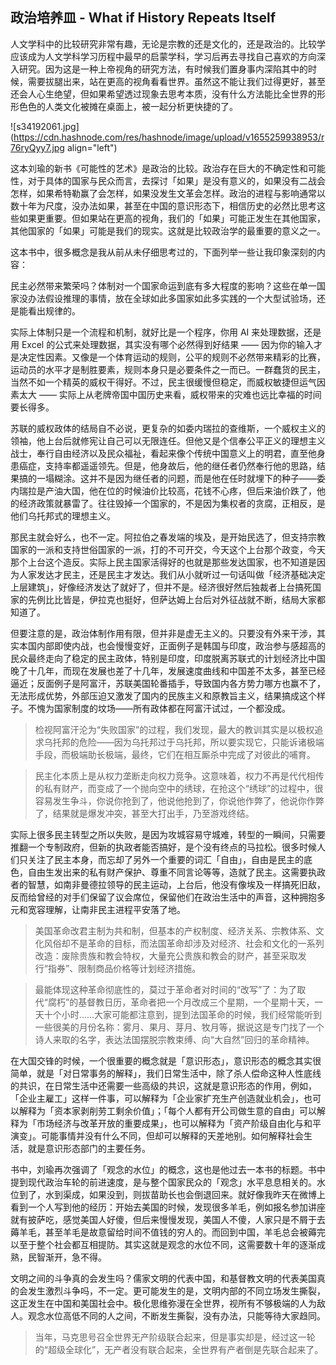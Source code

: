 ## 政治培养皿 - What if History Repeats Itself

人文学科中的比较研究非常有趣，无论是宗教的还是文化的，还是政治的。比较学应该成为人文学科学习历程中最早的启蒙学科，学习后再去寻找自己喜欢的方向深入研究。因为这是一种上帝视角的研究方法，有时候我们置身事内深陷其中的时候，需要拔腿出来，站在更高的视角看看世界。虽然这不能让我们过得更好，甚至还会人心生绝望，但如果希望透过现象去思考本质，没有什么方法能比全世界的形形色色的人类文化被摊在桌面上，被一起分析更快捷的了。


![s34192061.jpg](https://cdn.hashnode.com/res/hashnode/image/upload/v1655259938953/r76ryQyy7.jpg align="left")

这本刘瑜的新书《可能性的艺术》是政治的比较。政治存在巨大的不确定性和可能性，对于具体的国家与民众而言，去探讨「如果」是没有意义的，如果没有二战会怎样，如果希特勒赢了会怎样，如果没发生文革会怎样。政治的进程与影响通常以数十年为尺度，没办法如果，甚至在中国的意识形态下，相信历史的必然比思考这些如果更重要。但如果站在更高的视角，我们的「如果」可能正发生在其他国家，其他国家的「如果」可能是我们的现实。这就是比较政治学的最重要的意义之一。

这本书中，很多概念是我从前从未仔细思考过的，下面列举一些让我印象深刻的内容：

民主必然带来繁荣吗？体制对一个国家命运到底有多大程度的影响？这些在单一国家没办法假设推理的事情，放在全球如此多国家如此多实践的一个大型试验场，还是能看出规律的。

实际上体制只是一个流程和机制，就好比是一个程序，你用 AI 来处理数据，还是用 Excel 的公式来处理数据，其实没有哪个必然得到好结果 —— 因为你的输入才是决定性因素。又像是一个体育运动的规则，公平的规则不必然带来精彩的比赛，运动员的水平才是制胜要素，规则本身只是必要条件之一而已。一群蠢货的民主，当然不如一个精英的威权干得好。不过，民主很缓慢但稳定，而威权敏捷但运气因素太大 —— 实际上从老牌帝国中国历史来看，威权带来的灾难也远比幸福的时间要长得多。

苏联的威权政体的结局自不必说，更复杂的如委内瑞拉的查维斯，一个威权主义的领袖，他上台后就修宪让自己可以无限连任。但他又是个信奉公平正义的理想主义战士，奉行自由经济以及民众福祉，看起来像个传统中国意义上的明君，直至他身患癌症，支持率都遥遥领先。但是，他身故后，他的继任者仍然奉行他的思路，结果搞的一塌糊涂。这并不是因为继任者的问题，而是他在任时就埋下的种子——委内瑞拉是产油大国，他在位的时候油价比较高，花钱不心疼，但后来油价跌了，他的经济政策就暴雷了。往往毁掉一个国家的，不是因为集权者的贪腐，正相反，是他们乌托邦式的理想主义。

那民主就会好么，也不一定。阿拉伯之春发端的埃及，是开始民选了，但支持宗教国家的一派和支持世俗国家的一派，打的不可开交，今天这个上台那个政变，今天那个上台这个造反。实际上民主国家活得好的也就是那些发达国家，也不知道是因为人家发达才民主，还是民主才发达。我们从小就听过一句话叫做「经济基础决定上层建筑」，好像经济发达了就好了，但并不是。经济很好然后独裁者上台搞死国家的先例比比皆是，伊拉克也挺好，但萨达姆上台后对外征战就不断，结局大家都知道了。

但要注意的是，政治体制作用有限，但并非是虚无主义的。只要没有外来干涉，其实本国内部即使内战，也会慢慢变好，正面例子是韩国与印度，政治参与感超高的民众最终走向了稳定的民主政体，特别是印度，印度脱离苏联式的计划经济比中国晚了十几年，而现在发展也差了十几年，发展速度曲线和中国差不太多，甚至已经逼近；反面例子是阿富汗，苏联美国轮番插手，导致国内各方势力哪方也赢不了，无法形成优势，外部压迫又激发了国内的民族主义和原教旨主义，结果搞成这个样子。不愧为国家制度的坟场——所有政体都在阿富汗试过，一个都没成。

> 检视阿富汗沦为“失败国家”的过程，我们发现，最大的教训其实是以极权追求乌托邦的危险——因为乌托邦过于乌托邦，所以要实现它，只能诉诸极端手段，而极端助长极端，最终，它们在相互厮杀中完成了对彼此的哺育。


> 民主化本质上是从权力垄断走向权力竞争。这意味着，权力不再是代代相传的私有财产，而变成了一个抛向空中的绣球，在抢这个“绣球”的过程中，很容易发生争斗，你说你抢到了，他说他抢到了，你说他作弊了，他说你作弊了，结果就是爆发冲突，甚至大打出手，乃至游戏终结。

实际上很多民主转型之所以失败，是因为攻城容易守城难，转型的一瞬间，只需要推翻一个专制政府，但新的执政者能否搞好，是个没有终点的马拉松。很多时候人们只关注了民主本身，而忘却了另外一个重要的词汇「自由」，自由是民主的底色，自由生发出来的私有财产保护、尊重不同言论等等，造就了民主。这需要执政者的智慧，如南非曼德拉领导的民主运动，上台后，他没有像埃及一样搞死旧敌，反而给曾经的对手们保留了议会席位，保留他们在政治生活中的声音，这种拥抱多元和宽容理解，让南非民主进程平安落了地。

> 美国革命改君主制为共和制，但基本的产权制度、经济关系、宗教体系、文化风俗却不是革命的目标，而法国革命却涉及对经济、社会和文化的一系列改造：废除贵族和教会特权，大量充公贵族和教会的财产，甚至采取发行“指券”、限制商品价格等计划经济措施。

> 最能体现这种革命彻底性的，莫过于革命者对时间的“改写”了：为了取代“腐朽”的基督教日历，革命者把一个月改成三个星期，一个星期十天，一天十个小时……大家可能都注意到，提到法国革命的时候，我们经常能听到一些很美的月份名称：雾月、果月、芽月、牧月等，据说这是专门找了一个诗人来取的名字，表达法国摆脱宗教束缚、向“大自然”回归的革命精神。

在大国交锋的时候，一个很重要的概念就是「意识形态」，意识形态的概念其实很简单，就是「对日常事务的解释」，我们日常生活中，除了杀人偿命这种人性底线的共识，在日常生活中还需要一些高级的共识，这就是意识形态的作用，例如，「企业主雇工」这样一件事，可以解释为「企业家扩充生产创造就业机会」，也可以解释为「资本家剥削劳工剩余价值」；「每个人都有开公司做生意的自由」可以解释为「市场经济与改革开放的重要成果」，也可以解释为「资产阶级自由化与和平演变」。可能事情并没有什么不同，但却可以解释的天差地别。如何解释社会生活，就是意识形态部门的主要任务。

书中，刘瑜再次强调了「观念的水位」的概念，这也是他过去一本书的标题。书中提到现代政治车轮的前进速度，是与整个国家民众的「观念」水平息息相关的。水位到了，水到渠成，如果没到，则拔苗助长也会倒退回来。就好像我昨天在微博上看到一个人写到他的经历：开始去美国的时候，发现很多羊毛，例如报名参加讲座就有披萨吃，感觉美国人好傻，但后来慢慢发现，美国人不傻，人家只是不屑于去薅羊毛，甚至羊毛是故意留给时间不值钱的穷人的。而回到中国，羊毛总会被薅完以至于整个社会都互相提防。其实这就是观念的水位不同，这需要数十年的逐渐成熟，民智渐开，急不得。

文明之间的斗争真的会发生吗？儒家文明的代表中国，和基督教文明的代表美国真的会发生激烈斗争吗，不一定。更可能发生的是，文明内部的不同立场发生撕裂，这正发生在中国和美国社会中。极化思维弥漫在全世界，视所有不够极端的人为敌人。观念水位高低不同的人之间，不断发生撕裂，没有办法，只能等待大家趋同。

> 当年，马克思号召全世界无产阶级联合起来，但是事实却是，经过这一轮的“超级全球化”，无产者没有联合起来，全世界有产者倒是先联合起来了。


